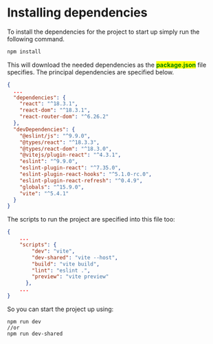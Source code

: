 # Installing dependencies

To install the dependencies for the project to start up simply run the following command.

```powershell
npm install
```

This will download the needed dependencies as the <mark style="color:green;">**package.json**</mark> file specifies. The principal dependencies are specified below.

```json
{
  ...
  "dependencies": {
    "react": "^18.3.1",
    "react-dom": "^18.3.1",
    "react-router-dom": "^6.26.2"
  },
  "devDependencies": {
    "@eslint/js": "^9.9.0",
    "@types/react": "^18.3.3",
    "@types/react-dom": "^18.3.0",
    "@vitejs/plugin-react": "^4.3.1",
    "eslint": "^9.9.0",
    "eslint-plugin-react": "^7.35.0",
    "eslint-plugin-react-hooks": "^5.1.0-rc.0",
    "eslint-plugin-react-refresh": "^0.4.9",
    "globals": "^15.9.0",
    "vite": "^5.4.1"
  }
}

```

The scripts to run the project are specified into this file too:

```json
{
    ...
    "scripts": {
        "dev": "vite",
        "dev-shared": "vite --host",
        "build": "vite build",
        "lint": "eslint .",
        "preview": "vite preview"
      },
    ...
}
```

So you can start the project up using:

```
npm run dev
//or
npm run dev-shared
```
